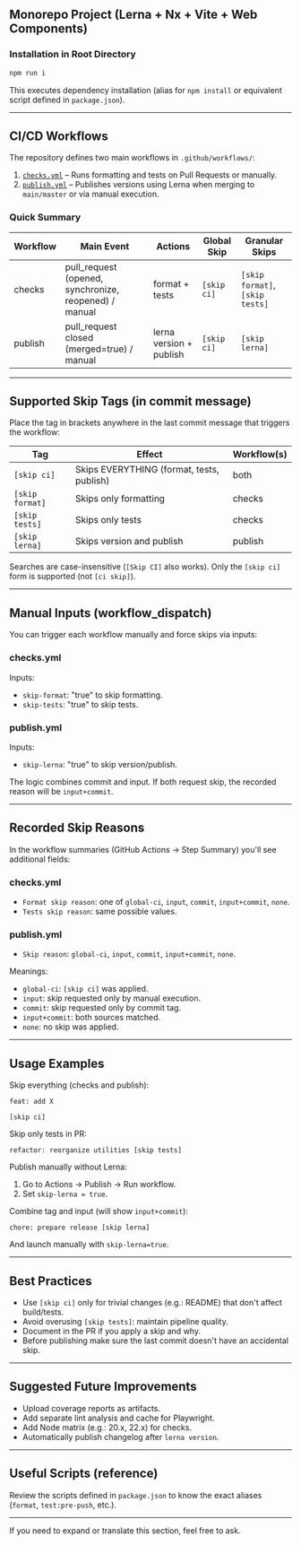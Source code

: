 ## Monorepo Project (Lerna + Nx + Vite + Web Components)

### Installation in Root Directory

```bash
npm run i
```

This executes dependency installation (alias for `npm install` or equivalent script defined in `package.json`).

---

## CI/CD Workflows

The repository defines two main workflows in `.github/workflows/`:

1. [`checks.yml`](.github/workflows/checks.yml) – Runs formatting and tests on Pull Requests or manually.
2. [`publish.yml`](.github/workflows/publish.yml) – Publishes versions using Lerna when merging to `main/master` or via manual execution.

### Quick Summary

| Workflow | Main Event | Actions | Global Skip | Granular Skips |
|----------|------------|---------|-------------|----------------|
| checks   | pull_request (opened, synchronize, reopened) / manual | format + tests | `[skip ci]` | `[skip format]`, `[skip tests]` |
| publish  | pull_request closed (merged=true) / manual | lerna version + publish | `[skip ci]` | `[skip lerna]` |

---

## Supported Skip Tags (in commit message)

Place the tag in brackets anywhere in the last commit message that triggers the workflow:

| Tag | Effect | Workflow(s) |
|-----|--------|-------------|
| `[skip ci]` | Skips EVERYTHING (format, tests, publish) | both |
| `[skip format]` | Skips only formatting | checks |
| `[skip tests]` | Skips only tests | checks |
| `[skip lerna]` | Skips version and publish | publish |

Searches are case-insensitive (`[Skip CI]` also works). Only the `[skip ci]` form is supported (not `[ci skip]`).

---

## Manual Inputs (workflow_dispatch)

You can trigger each workflow manually and force skips via inputs:

### checks.yml
Inputs:
* `skip-format`: "true" to skip formatting.
* `skip-tests`: "true" to skip tests.

### publish.yml
Inputs:
* `skip-lerna`: "true" to skip version/publish.

The logic combines commit and input. If both request skip, the recorded reason will be `input+commit`.

---

## Recorded Skip Reasons

In the workflow summaries (GitHub Actions -> Step Summary) you'll see additional fields:

### checks.yml
* `Format skip reason`: one of `global-ci`, `input`, `commit`, `input+commit`, `none`.
* `Tests skip reason`: same possible values.

### publish.yml
* `Skip reason`: `global-ci`, `input`, `commit`, `input+commit`, `none`.

Meanings:
* `global-ci`: `[skip ci]` was applied.
* `input`: skip requested only by manual execution.
* `commit`: skip requested only by commit tag.
* `input+commit`: both sources matched.
* `none`: no skip was applied.

---

## Usage Examples

Skip everything (checks and publish):
```
feat: add X

[skip ci]
```

Skip only tests in PR:
```
refactor: reorganize utilities [skip tests]
```

Publish manually without Lerna:
1. Go to Actions → Publish → Run workflow.
2. Set `skip-lerna = true`.

Combine tag and input (will show `input+commit`):
```
chore: prepare release [skip lerna]
```
And launch manually with `skip-lerna=true`.

---

## Best Practices

* Use `[skip ci]` only for trivial changes (e.g.: README) that don't affect build/tests.
* Avoid overusing `[skip tests]`: maintain pipeline quality.
* Document in the PR if you apply a skip and why.
* Before publishing make sure the last commit doesn't have an accidental skip.

---

## Suggested Future Improvements

* Upload coverage reports as artifacts.
* Add separate lint analysis and cache for Playwright.
* Add Node matrix (e.g.: 20.x, 22.x) for checks.
* Automatically publish changelog after `lerna version`.

---

## Useful Scripts (reference)

Review the scripts defined in `package.json` to know the exact aliases (`format`, `test:pre-push`, etc.).

---

If you need to expand or translate this section, feel free to ask.
